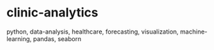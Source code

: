 # clinic-analytics
python, data-analysis, healthcare, forecasting, visualization, machine-learning, pandas, seaborn
